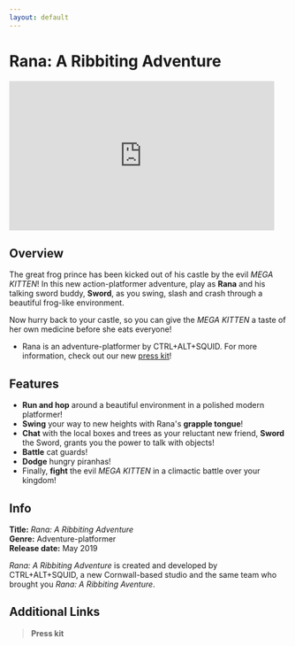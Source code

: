 ```yaml
---
layout: default
---
```


# Rana: A Ribbiting Adventure
<iframe width="480" height="270" src="https://www.youtube.com/embed/D6ZuCgyyrjQ" frameborder="0" allow="accelerometer; autoplay; encrypted-media; gyroscope; picture-in-picture" allowfullscreen></iframe>

## Overview
The great frog prince has been kicked out of his castle by the evil *MEGA KITTEN*! In this new action-platformer adventure, play as **Rana** and his talking sword buddy, **Sword**, as you swing, slash and crash through a beautiful frog-like environment.

Now hurry back to your castle, so you can give the *MEGA KITTEN* a taste of her own medicine before she eats everyone!

* Rana is an adventure-platformer by CTRL+ALT+SQUID. For more information, check out our new [press kit](press_kit.md)!

## Features
* **Run and hop** around a beautiful environment in a polished modern platformer!
* **Swing** your way to new heights with Rana's **grapple tongue**!
* **Chat** with the local boxes and trees as your reluctant new friend, **Sword** the Sword, grants you the power to talk with objects!
* **Battle** cat guards!
* **Dodge** hungry piranhas!
* Finally, **fight** the evil *MEGA KITTEN* in a climactic battle over your kingdom!

## Info
**Title:** *Rana: A Ribbiting Adventure*  
**Genre:** Adventure-platformer  
**Release date:** May 2019  

*Rana: A Ribbiting Adventure* is created and developed by CTRL+ALT+SQUID, a new Cornwall-based studio and the same team who brought you *Rana: A Ribbiting Aventure*.

## Additional Links
> **Press kit**